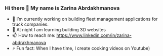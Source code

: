 ### Hi there 👋 My name is Zarina Abrdakhmanova

- 🔭 I’m currently working on building fleet management applications for truck companies.
- 🌱 At night I am learning building 3D websites 
- 📫 How to reach me: https://www.linkedin.com/in/zarina-abdrakhmanova
- ⚡ Fun fact: When I have time, I create cooking videos on Youtube) 
